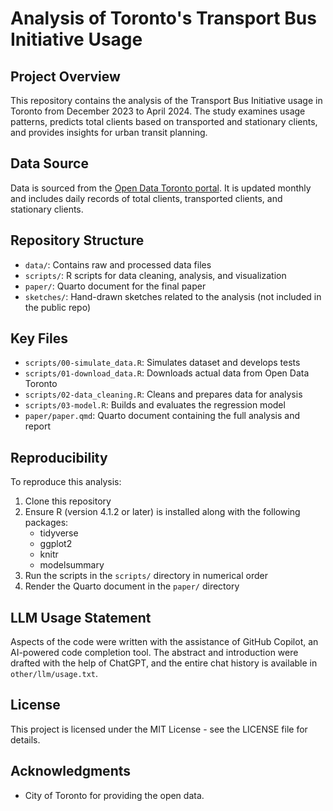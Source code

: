 # Analysis of Toronto's Transport Bus Initiative Usage

## Project Overview
This repository contains the analysis of the Transport Bus Initiative usage in Toronto from December 2023 to April 2024. The study examines usage patterns, predicts total clients based on transported and stationary clients, and provides insights for urban transit planning.

## Data Source
Data is sourced from the [Open Data Toronto portal](https://open.toronto.ca/dataset/transport-bus-initiative-usage/). It is updated monthly and includes daily records of total clients, transported clients, and stationary clients.

## Repository Structure
- `data/`: Contains raw and processed data files
- `scripts/`: R scripts for data cleaning, analysis, and visualization
- `paper/`: Quarto document for the final paper
- `sketches/`: Hand-drawn sketches related to the analysis (not included in the public repo)

## Key Files
- `scripts/00-simulate_data.R`: Simulates dataset and develops tests
- `scripts/01-download_data.R`: Downloads actual data from Open Data Toronto
- `scripts/02-data_cleaning.R`: Cleans and prepares data for analysis
- `scripts/03-model.R`: Builds and evaluates the regression model
- `paper/paper.qmd`: Quarto document containing the full analysis and report

## Reproducibility
To reproduce this analysis:
1. Clone this repository
2. Ensure R (version 4.1.2 or later) is installed along with the following packages:
   - tidyverse
   - ggplot2
   - knitr
   - modelsummary
3. Run the scripts in the `scripts/` directory in numerical order
4. Render the Quarto document in the `paper/` directory

## LLM Usage Statement
Aspects of the code were written with the assistance of GitHub Copilot, an AI-powered code completion tool. The abstract and introduction were drafted with the help of ChatGPT, and the entire chat history is available in `other/llm/usage.txt`.

## License
This project is licensed under the MIT License - see the LICENSE file for details.

## Acknowledgments
- City of Toronto for providing the open data.
